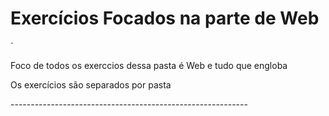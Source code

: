 <h1>Exercícios Focados na parte de Web</h1>´

<p>Foco de todos os exerccios dessa pasta é Web e tudo que engloba</p>

<p>Os exercícios são separados por pasta</p>

<p>-----------------------------------------------------------</p>
